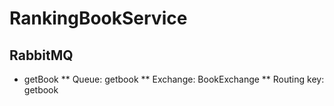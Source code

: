 # RankingBookService
## RabbitMQ
* getBook
  ** Queue: getbook
  ** Exchange: BookExchange
  ** Routing key: getbook
  
